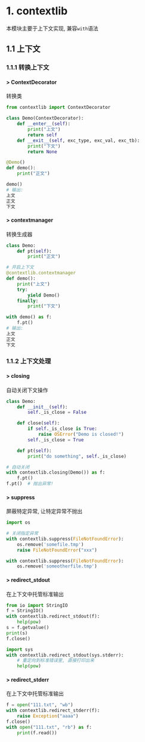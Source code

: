 # 1. contextlib

本模块主要于上下文实现, 兼容`with`语法

## 1.1 上下文

### 1.1.1 转换上下文

#### > ContextDecorator

转换类

```python
from contextlib import ContextDecorator

class Demo(ContextDecorator):
    def __enter__(self):
        print("上文")
        return self
    def __exit__(self, exc_type, exc_val, exc_tb):
        print("下文")
        return None

@Demo()
def demo():
    print("正文")

demo()
# 输出:
上文
正文
下文
```

#### > contextmanager

转换生成器

```python
class Demo:
    def pt(self):
        print("正文")

# 开启上下文
@contextlib.contextmanager
def demo():
    print("上文")
    try:
        yield Demo()
    finally:
        print("下文")

with demo() as f:
    f.pt()
# 输出:
上文
正文
下文
```

### 1.1.2 上下文处理

#### > closing

自动关闭下文操作

```python
class Demo:
    def __init__(self):
        self._is_close = False

    def close(self):
        if self._is_close is True:
            raise OSError("Demo is closed!")
        self._is_close = True

    def pt(self):
        print("do something", self._is_close)

# 自动关闭
with contextlib.closing(Demo()) as f:
    f.pt()
f.pt()  # 抛出异常!
```

#### > suppress

屏蔽特定异常, 让特定异常不抛出

```python
import os

# 关闭指定异常
with contextlib.suppress(FileNotFoundError):
    os.remove('somefile.tmp')
    raise FileNotFoundError("xxx")

with contextlib.suppress(FileNotFoundError):
    os.remove('someotherfile.tmp')
```

#### >  redirect_stdout

在上下文中托管标准输出

```python
from io import StringIO
f = StringIO()
with contextlib.redirect_stdout(f):
    help(pow)
s = f.getvalue()
print(s)
f.close()

import sys
with contextlib.redirect_stdout(sys.stderr):
    # 重定向到标准错误里, 直接打印出来
    help(pow)
```

#### > redirect_stderr

在上下文中托管标准输出

```python
f = open("111.txt", "wb")
with contextlib.redirect_stderr(f):
    raise Exception("aaaa")
f.close()
with open("111.txt", "rb") as f:
    print(f.read())
```


